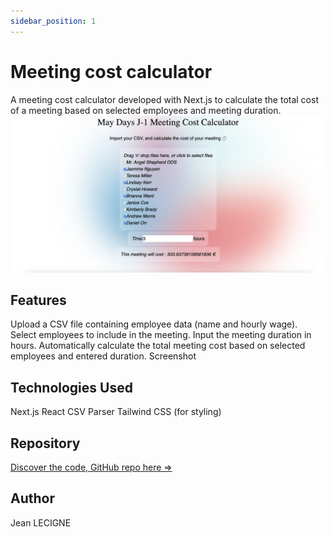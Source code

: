 ```yaml
---
sidebar_position: 1
---
```

# Meeting cost calculator

A meeting cost calculator developed with Next.js to calculate the total cost of a meeting based on selected employees and meeting duration.
![meeting_cost_calc_img](../../static/img/project_img/md-p_00_metting-cost-calc-img.png)


## Features

Upload a CSV file containing employee data (name and hourly wage).
Select employees to include in the meeting.
Input the meeting duration in hours.
Automatically calculate the total meeting cost based on selected employees and entered duration.
Screenshot


## Technologies Used
Next.js
React
CSV Parser
Tailwind CSS (for styling)

## Repository

[Discover the code, GitHub repo here =>](https://github.com/Phenixjj/Maydays/tree/master/md-p-00_meeting-cost-calculator)

## Author
Jean LECIGNE
